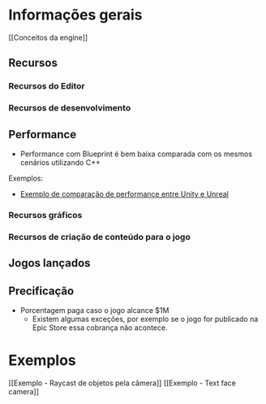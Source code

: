 # Informações gerais

[[Conceitos da engine]]
## Recursos

### Recursos do Editor

### Recursos de desenvolvimento

## Performance
- Performance com Blueprint é bem baixa comparada com os mesmos cenários utilizando C++


Exemplos:
- [Exemplo de comparação de performance entre Unity e Unreal](https://www.youtube.com/watch?v=uGVxwwokGIg&t=743s&pp=ygUbdW5pdHkgdnMgdW5yZWFsIHBlcmZvcm1hbmNl])

### Recursos gráficos
### Recursos de criação de conteúdo para o jogo
## Jogos lançados

## Precificação

- Porcentagem paga caso o jogo alcance $1M 
	- Existem algumas exceções, por exemplo se o jogo for publicado na Epic Store essa cobrança não acontece.

# Exemplos

[[Exemplo - Raycast de objetos pela câmera]]
[[Exemplo - Text face camera]]